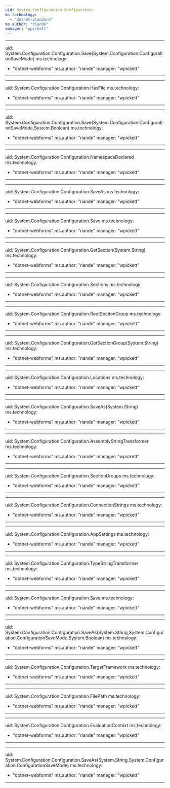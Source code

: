 ```yaml
---
uid: System.Configuration.Configuration
ms.technology: 
  - "dotnet-standard"
ms.author: "riande"
manager: "wpickett"
---
```


---
uid: System.Configuration.Configuration.Save(System.Configuration.ConfigurationSaveMode)
ms.technology: 
  - "dotnet-webforms"
ms.author: "riande"
manager: "wpickett"
---

---
uid: System.Configuration.Configuration.HasFile
ms.technology: 
  - "dotnet-webforms"
ms.author: "riande"
manager: "wpickett"
---

---
uid: System.Configuration.Configuration.Save(System.Configuration.ConfigurationSaveMode,System.Boolean)
ms.technology: 
  - "dotnet-webforms"
ms.author: "riande"
manager: "wpickett"
---

---
uid: System.Configuration.Configuration.NamespaceDeclared
ms.technology: 
  - "dotnet-webforms"
ms.author: "riande"
manager: "wpickett"
---

---
uid: System.Configuration.Configuration.SaveAs
ms.technology: 
  - "dotnet-webforms"
ms.author: "riande"
manager: "wpickett"
---

---
uid: System.Configuration.Configuration.Save
ms.technology: 
  - "dotnet-webforms"
ms.author: "riande"
manager: "wpickett"
---

---
uid: System.Configuration.Configuration.GetSection(System.String)
ms.technology: 
  - "dotnet-webforms"
ms.author: "riande"
manager: "wpickett"
---

---
uid: System.Configuration.Configuration.Sections
ms.technology: 
  - "dotnet-webforms"
ms.author: "riande"
manager: "wpickett"
---

---
uid: System.Configuration.Configuration.RootSectionGroup
ms.technology: 
  - "dotnet-webforms"
ms.author: "riande"
manager: "wpickett"
---

---
uid: System.Configuration.Configuration.GetSectionGroup(System.String)
ms.technology: 
  - "dotnet-webforms"
ms.author: "riande"
manager: "wpickett"
---

---
uid: System.Configuration.Configuration.Locations
ms.technology: 
  - "dotnet-webforms"
ms.author: "riande"
manager: "wpickett"
---

---
uid: System.Configuration.Configuration.SaveAs(System.String)
ms.technology: 
  - "dotnet-webforms"
ms.author: "riande"
manager: "wpickett"
---

---
uid: System.Configuration.Configuration.AssemblyStringTransformer
ms.technology: 
  - "dotnet-webforms"
ms.author: "riande"
manager: "wpickett"
---

---
uid: System.Configuration.Configuration.SectionGroups
ms.technology: 
  - "dotnet-webforms"
ms.author: "riande"
manager: "wpickett"
---

---
uid: System.Configuration.Configuration.ConnectionStrings
ms.technology: 
  - "dotnet-webforms"
ms.author: "riande"
manager: "wpickett"
---

---
uid: System.Configuration.Configuration.AppSettings
ms.technology: 
  - "dotnet-webforms"
ms.author: "riande"
manager: "wpickett"
---

---
uid: System.Configuration.Configuration.TypeStringTransformer
ms.technology: 
  - "dotnet-webforms"
ms.author: "riande"
manager: "wpickett"
---

---
uid: System.Configuration.Configuration.Save
ms.technology: 
  - "dotnet-webforms"
ms.author: "riande"
manager: "wpickett"
---

---
uid: System.Configuration.Configuration.SaveAs(System.String,System.Configuration.ConfigurationSaveMode,System.Boolean)
ms.technology: 
  - "dotnet-webforms"
ms.author: "riande"
manager: "wpickett"
---

---
uid: System.Configuration.Configuration.TargetFramework
ms.technology: 
  - "dotnet-webforms"
ms.author: "riande"
manager: "wpickett"
---

---
uid: System.Configuration.Configuration.FilePath
ms.technology: 
  - "dotnet-webforms"
ms.author: "riande"
manager: "wpickett"
---

---
uid: System.Configuration.Configuration.EvaluationContext
ms.technology: 
  - "dotnet-webforms"
ms.author: "riande"
manager: "wpickett"
---

---
uid: System.Configuration.Configuration.SaveAs(System.String,System.Configuration.ConfigurationSaveMode)
ms.technology: 
  - "dotnet-webforms"
ms.author: "riande"
manager: "wpickett"
---

